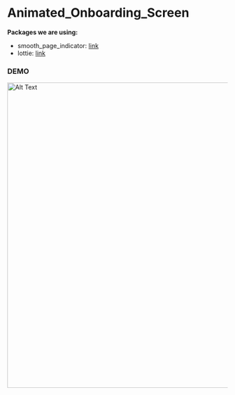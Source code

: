 # Animated_Onboarding_Screen


**Packages we are using:**

- smooth_page_indicator: [link](https://pub.dev/packages/smooth_page_indicator)
- lottie: [link](https://pub.dev/packages/lottie)
### DEMO

<img src="animated-onboarding.gif" alt="Alt Text" height="700">
